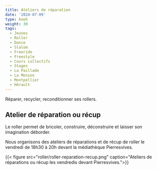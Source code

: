 ```yaml
---
title: Ateliers de réparation
date: '2024-07-09'
type: book
weight: 30
tags:
  - Jeunes
  - Roller
  - Dance
  - Slalom
  - Freeride
  - Freestyle
  - Cours collectifs
  - Stages
  - La Paillade
  - La Mosson
  - Montpellier
  - Hérault
---
```


Réparer, recycler, reconditionner ses rollers.

<!--more-->

## Atelier de réparation ou récup

Le roller permet de bricoler, construire, déconstruire et laisser son imagination déborder.

Nous organisons des ateliers de réparations et de récup de roller le vendredi de 18h30 à 20h devant la médiathèque Pierresvives.

{{< figure src="roller/roller-reparation-recup.png" caption="Ateliers de réparations ou récup les vendredis devant Pierresvives.">}}